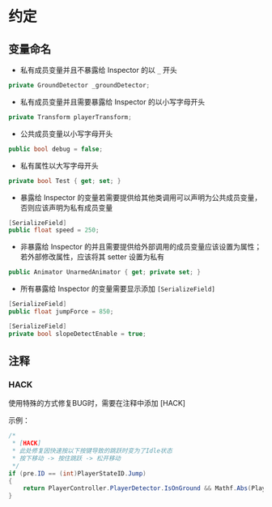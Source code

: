 ﻿# 约定


## 变量命名

* 私有成员变量并且不暴露给 Inspector 的以 `_` 开头
```csharp
private GroundDetector _groundDetector;
```

* 私有成员变量并且需要暴露给 Inspector 的以小写字母开头
```csharp
private Transform playerTransform;
```

* 公共成员变量以小写字母开头
```csharp
public bool debug = false; 
```

* 私有属性以大写字母开头
```csharp
private bool Test { get; set; }
```

* 暴露给 Inspector 的变量若需要提供给其他类调用可以声明为公共成员变量，否则应该声明为私有成员变量
```csharp
[SerializeField]
public float speed = 250;
```

* 非暴露给 Inspector 的并且需要提供给外部调用的成员变量应该设置为属性；若外部修改属性，应该将其 setter 设置为私有
```csharp
public Animator UnarmedAnimator { get; private set; }
```

* 所有暴露给 Inspector 的变量需要显示添加 `[SerializeField]`
```csharp
[SerializeField]
public float jumpForce = 850; 

[SerializeField]
private bool slopeDetectEnable = true;
```

## 注释

### HACK

使用特殊的方式修复BUG时，需要在注释中添加 [HACK]

示例：
```csharp
/*
 * [HACK]
 * 此处修复因快速按以下按键导致的跳跃时变为了Idle状态
 * 按下移动 -> 按住跳跃 -> 松开移动
 */
if (pre.ID == (int)PlayerStateID.Jump)
{
    return PlayerController.PlayerDetector.IsOnGround && Mathf.Abs(PlayerController.Rigidbody.velocity.y) <= Mathf.Epsilon;
}
```
